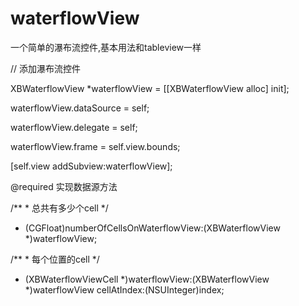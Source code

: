 # waterflowView
一个简单的瀑布流控件,基本用法和tableview一样

// 添加瀑布流控件

XBWaterflowView *waterflowView = [[XBWaterflowView alloc] init];

waterflowView.dataSource = self;

waterflowView.delegate = self;

waterflowView.frame = self.view.bounds;

[self.view addSubview:waterflowView];
    
@required 实现数据源方法

/** *  总共有多少个cell */
 
- (CGFloat)numberOfCellsOnWaterflowView:(XBWaterflowView *)waterflowView;

/** *  每个位置的cell */
 
- (XBWaterflowViewCell *)waterflowView:(XBWaterflowView *)waterflowView cellAtIndex:(NSUInteger)index;
